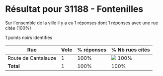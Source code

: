 # Résultat pour 31188 - Fontenilles

Sur l'ensemble de la ville il y a eu 1 réponses dont 1 réponses avec une rue citée (100%)

1 points noirs identifiés

| Rue | Vote | % réponses | % Nb rues cités|
|-----|------|------------|----------------|
| Route de Cantalauze | 1 | 100% | <img src="../../img/bar_100.gif" />&nbsp;100%|
| **Total** | 1 | 100% | 100%|
